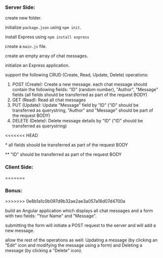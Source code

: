 <h3>Server Side:</h3>
<p>create new folder.</p>
<p>initialize <code>package.json</code> using <code>npm init</code>.<p>
<p>install Express using <code>npm install express</code>
<p>create a <code>main.js</code> file.</p>
<p>create an empty array of chat messages.</p>
<p>initialize an Express application.</p>
<p>support the following CRUD (Create, Read, Update, Delete) operations:</p>
<ol>
    <li>POST (Create): Create a new message. each chat message should contain the following fields: "ID" (random number), "Author", "Message" fields (all fields should be transferred as part of the request BODY)</li>
    <li>GET (Read): Read all chat messages</li>
    <li>PUT (Update): Update "Message" field by "ID" ("ID" should be transferred as querystring, "Author" and "Message" should be part of the request BODY)</li>
    <li>DELETE (Delete): Delete message details by "ID" ("ID" should be transferred as querystring)</li>
</ol>
<<<<<<< HEAD
<p>* all fields should be transferred as part of the request BODY</p>
<p>** "ID" should be transferred as part of the request BODY</p>
<h3>Client Side:</h3>
=======
<h3>Bonus:</h3>
>>>>>>> 0e8b1a1c0b097d9b32ae2ae3a057a18d07d4700a
<p>build an Angular application which displays all chat messages and a form with two fields: "Your Name" and "Message".<p>
<p>submitting the form will initiate a POST request to the server and will add a new message.</p>
<p>allow the rest of the operations as well: Updating a message (by clicking an "Edit" icon and modifying the message using a form) and Deleting a message (by clicking a "Delete" icon).</p>
